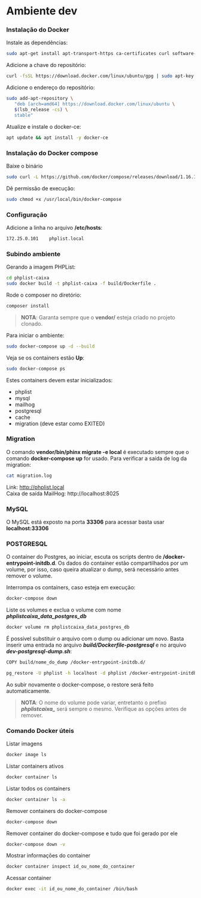 # Ambiente dev

### **Instalação do Docker**

Instale as dependências:
```bash
sudo apt-get install apt-transport-https ca-certificates curl software-properties-common
```

Adicione a chave do repositório:
```bash
curl -fsSL https://download.docker.com/linux/ubuntu/gpg | sudo apt-key add -
```

Adicione o endereço do repositório:
```bash
sudo add-apt-repository \
   "deb [arch=amd64] https://download.docker.com/linux/ubuntu \
   $(lsb_release -cs) \
   stable"
```

Atualize e instale o docker-ce:
```bash
apt update && apt install -y docker-ce 
```

### **Instalação do Docker compose**

Baixe o binário
```bash
sudo curl -L https://github.com/docker/compose/releases/download/1.16.1/docker-compose-`uname -s`-`uname -m` -o /usr/local/bin/docker-compose
```

Dê permissão de execução:
```bash
sudo chmod +x /usr/local/bin/docker-compose
```

### **Configuração**

Adicione a linha no arquivo **/etc/hosts**:

```bash
172.25.0.101    phplist.local
```

### **Subindo ambiente**

Gerando a imagem PHPList:
```bash
cd phplist-caixa
sudo docker build -t phplist-caixa -f build/Dockerfile .
```

Rode o composer no diretório:
```bash
composer install
```
> **NOTA**: Garanta sempre que o **vendor/** esteja criado no projeto clonado.

Para iniciar o ambiente:
```bash
sudo docker-compose up -d --build
```

Veja se os containers estão **Up**:

```bash
sudo docker-compose ps
```

Estes containers devem estar inicializados:
- phplist
- mysql
- mailhog
- postgresql
- cache
- migration (deve estar como EXITED)

### **Migration**
O comando **vendor/bin/phinx migrate -e local** é executado sempre que o comando **docker-compose up** for usado. Para verificar a saída de log da migration:
```bash
cat migration.log
```

Link: http://phplist.local  
Caixa de saída MailHog: http://localhost:8025

### **MySQL**

O MySQL está exposto na porta **33306** para acessar basta usar **localhost:33306**

### **POSTGRESQL**
O container do Postgres, ao iniciar, escuta os scripts dentro de **/docker-entrypoint-initdb.d**. Os dados do container estão compartilhados por um volume, por isso, caso queira atualizar o dump, será necessário antes remover o volume.

Interrompa os containers, caso esteja em execução:
```bash
docker-compose down
```
Liste os volumes e exclua o volume com nome ***phplistcaixa_data_postgres_db***
```bash
docker volume rm phplistcaixa_data_postgres_db
```
É possível substituir o arquivo com o dump ou adicionar um novo. Basta inserir uma entrada no arquivo ***build/Dockerfile-postgresql*** e no arquivo ***dev-postgresql-dump.sh***:
```bash
COPY build/nome_do_dump /docker-entrypoint-initdb.d/
```
```bash
pg_restore -U phplist -h localhost -d phplist /docker-entrypoint-initdb.d/nome_do_dump
```
Ao subir novamente o docker-compose, o restore será feito automaticamente.

> **NOTA**: O nome do volume pode variar, entretanto o prefixo ***phplistcaixa_*** será sempre o mesmo. Verifique as opções antes de remover.


### **Comando Docker úteis**

Listar imagens
```bash
docker image ls
```

Listar containers ativos
```bash
docker container ls
```

Listar todos os containers
```bash
docker container ls -a
```

Remover containers do docker-compose
```bash
docker-compose down
```

Remover container do docker-compose e tudo que foi gerado por ele
```bash
docker-compose down -v
```

Mostrar informações do container
```bash
docker container inspect id_ou_nome_do_container
```

Acessar container
```bash
docker exec -it id_ou_nome_do_container /bin/bash